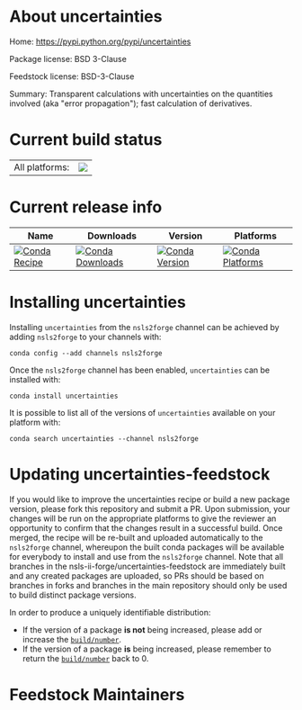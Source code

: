 About uncertainties
===================

Home: https://pypi.python.org/pypi/uncertainties

Package license: BSD 3-Clause

Feedstock license: BSD-3-Clause

Summary: Transparent calculations with uncertainties on the quantities involved (aka "error propagation"); fast calculation of derivatives.



Current build status
====================


<table><tr><td>All platforms:</td>
    <td>
      <a href="https://dev.azure.com/nsls2forge/nsls2forge/_build/latest?definitionId=34&branchName=master">
        <img src="https://dev.azure.com/nsls2forge/nsls2forge/_apis/build/status/uncertainties-feedstock?branchName=master">
      </a>
    </td>
  </tr>
</table>

Current release info
====================

| Name | Downloads | Version | Platforms |
| --- | --- | --- | --- |
| [![Conda Recipe](https://img.shields.io/badge/recipe-uncertainties-green.svg)](https://anaconda.org/nsls2forge/uncertainties) | [![Conda Downloads](https://img.shields.io/conda/dn/nsls2forge/uncertainties.svg)](https://anaconda.org/nsls2forge/uncertainties) | [![Conda Version](https://img.shields.io/conda/vn/nsls2forge/uncertainties.svg)](https://anaconda.org/nsls2forge/uncertainties) | [![Conda Platforms](https://img.shields.io/conda/pn/nsls2forge/uncertainties.svg)](https://anaconda.org/nsls2forge/uncertainties) |

Installing uncertainties
========================

Installing `uncertainties` from the `nsls2forge` channel can be achieved by adding `nsls2forge` to your channels with:

```
conda config --add channels nsls2forge
```

Once the `nsls2forge` channel has been enabled, `uncertainties` can be installed with:

```
conda install uncertainties
```

It is possible to list all of the versions of `uncertainties` available on your platform with:

```
conda search uncertainties --channel nsls2forge
```




Updating uncertainties-feedstock
================================

If you would like to improve the uncertainties recipe or build a new
package version, please fork this repository and submit a PR. Upon submission,
your changes will be run on the appropriate platforms to give the reviewer an
opportunity to confirm that the changes result in a successful build. Once
merged, the recipe will be re-built and uploaded automatically to the
`nsls2forge` channel, whereupon the built conda packages will be available for
everybody to install and use from the `nsls2forge` channel.
Note that all branches in the nsls-ii-forge/uncertainties-feedstock are
immediately built and any created packages are uploaded, so PRs should be based
on branches in forks and branches in the main repository should only be used to
build distinct package versions.

In order to produce a uniquely identifiable distribution:
 * If the version of a package **is not** being increased, please add or increase
   the [``build/number``](https://conda.io/docs/user-guide/tasks/build-packages/define-metadata.html#build-number-and-string).
 * If the version of a package **is** being increased, please remember to return
   the [``build/number``](https://conda.io/docs/user-guide/tasks/build-packages/define-metadata.html#build-number-and-string)
   back to 0.

Feedstock Maintainers
=====================


